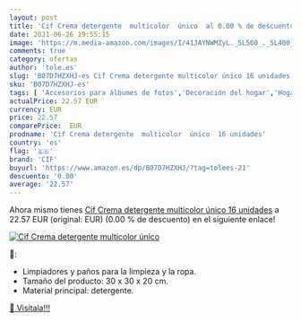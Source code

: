 ```yaml
---
layout: post
title: 'Cif Crema detergente  multicolor  único  al 0.00 % de descuento'
date: 2021-06-26 19:55:15
image: 'https://m.media-amazon.com/images/I/41JAYNWMZyL._SL500_._SL400_.jpg'
comments: true
category: ofertas
author: 'tole.es'
slug: 'B07D7HZXHJ-es Cif Crema detergente multicolor único 16 unidades'
sku: 'B07D7HZXHJ-es'
tags: [ 'Accesorios para álbumes de fotos','Decoración del hogar','Hogar y cocina','Marcos, álbumes de fotos y accesorios','cif','detergente', ]
actualPrice: 22.57 EUR
currency: EUR
price: 22.57
comparePrice:  EUR
prodname: 'Cif Crema detergente  multicolor  único  16 unidades'
country: 'es'
flag: '🇪🇸'
brand: 'CIF'
buyurl: 'https://www.amazon.es/dp/B07D7HZXHJ/?tag=tolees-21'
descuento: '0.00'
average: '22.57'
---
```


Ahora mismo tienes [Cif Crema detergente  multicolor  único  16 unidades](https://www.amazon.es/dp/B07D7HZXHJ/?tag=tolees-21) a 22.57 EUR (original:  EUR) (0.00 %  de descuento) en el siguiente enlace!

[![Cif Crema detergente  multicolor  único ](https://m.media-amazon.com/images/I/41JAYNWMZyL._SL500_._SL400_.jpg)](https://www.amazon.es/dp/B07D7HZXHJ/?tag=tolees-21)

🔎:

- Limpiadores y paños para la limpieza y la ropa.
- Tamaño del producto: 30 x 30 x 20 cm.
- Material principal: detergente.

[🛒 Visítala!!!](https://www.amazon.es/dp/B07D7HZXHJ/?tag=tolees-21)
